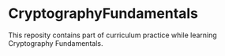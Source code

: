 # CryptographyFundamentals
This reposity contains part of curriculum practice while learning  Cryptography Fundamentals.
